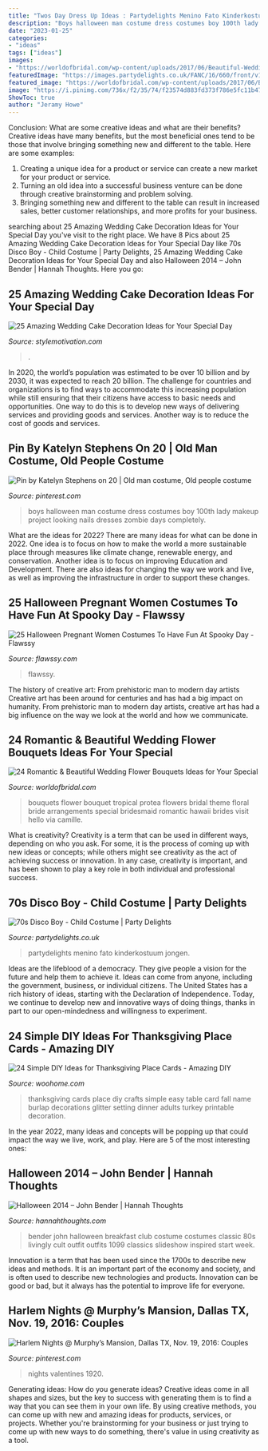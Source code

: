 ```yaml
---
title: "Twos Day Dress Up Ideas : Partydelights Menino Fato Kinderkostuum Jongen"
description: "Boys halloween man costume dress costumes boy 100th lady makeup project looking nails dresses zombie days completely"
date: "2023-01-25"
categories:
- "ideas"
tags: ["ideas"]
images:
- "https://worldofbridal.com/wp-content/uploads/2017/06/Beautiful-Wedding-Bouquets-15.jpg"
featuredImage: "https://images.partydelights.co.uk/FANC/16/660/front/v1/flxm/4.jpg"
featured_image: "https://worldofbridal.com/wp-content/uploads/2017/06/Beautiful-Wedding-Bouquets-15.jpg"
image: "https://i.pinimg.com/736x/f2/35/74/f23574d883fd373f786e5fc11b470ebb.jpg"
ShowToc: true
author: "Jeramy Howe"
---
```



Conclusion: What are some creative ideas and what are their benefits?
Creative ideas have many benefits, but the most beneficial ones tend to be those that involve bringing something new and different to the table. Here are some examples:
1. Creating a unique idea for a product or service can create a new market for your product or service.
2. Turning an old idea into a successful business venture can be done through creative brainstorming and problem solving.
3. Bringing something new and different to the table can result in increased sales, better customer relationships, and more profits for your business.

	

		
searching about 25 Amazing Wedding Cake Decoration Ideas for Your Special Day you've visit to the right place. We have 8 Pics about 25 Amazing Wedding Cake Decoration Ideas for Your Special Day like 70s Disco Boy - Child Costume | Party Delights, 25 Amazing Wedding Cake Decoration Ideas for Your Special Day and also Halloween 2014 – John Bender | Hannah Thoughts. Here you go:
		
    
## 25 Amazing Wedding Cake Decoration Ideas For Your Special Day

<img loading=lazy src="https://www.stylemotivation.com/wp-content/uploads/2013/11/25-Amazing-Wedding-Cake-Decoration-Ideas-for-Your-Special-Day-16-620x930.jpg" onerror="this.onerror=null;this.src='https://tse4.mm.bing.net/th?id=OIP.imppDqQFe-AVBO2EIZs3CgHaLH&amp;pid=15.1';" alt="25 Amazing Wedding Cake Decoration Ideas for Your Special Day">

_Source: stylemotivation.com_

>. 

	

In 2020, the world’s population was estimated to be over 10 billion and by 2030, it was expected to reach 20 billion. The challenge for countries and organizations is to find ways to accommodate this increasing population while still ensuring that their citizens have access to basic needs and opportunities. One way to do this is to develop new ways of delivering services and providing goods and services. Another way is to reduce the cost of goods and services.

    
## Pin By Katelyn Stephens On 20 | Old Man Costume, Old People Costume

<img loading=lazy src="https://i.pinimg.com/736x/f2/35/74/f23574d883fd373f786e5fc11b470ebb.jpg" onerror="this.onerror=null;this.src='https://tse3.mm.bing.net/th?id=OIP.62KleMabVq09j151bkplmwHaMe&amp;pid=15.1';" alt="Pin by Katelyn Stephens on 20 | Old man costume, Old people costume">

_Source: pinterest.com_

>boys halloween man costume dress costumes boy 100th lady makeup project looking nails dresses zombie days completely. 

	

What are the ideas for 2022?
There are many ideas for what can be done in 2022. One idea is to focus on how to make the world a more sustainable place through measures like climate change, renewable energy, and conservation. Another idea is to focus on improving Education and Development. There are also ideas for changing the way we work and live, as well as improving the infrastructure in order to support these changes.

    
## 25 Halloween Pregnant Women Costumes To Have Fun At Spooky Day - Flawssy

<img loading=lazy src="https://www.flawssy.com/wp-content/uploads/2016/05/Pregnant-Halloween-Costume-Ideas.jpg" onerror="this.onerror=null;this.src='https://tse4.mm.bing.net/th?id=OIP.xvqExqaWcwCH0xT0jXx_lwHaNK&amp;pid=15.1';" alt="25 Halloween Pregnant Women Costumes To Have Fun At Spooky Day - Flawssy">

_Source: flawssy.com_

>flawssy. 

	

The history of creative art: From prehistoric man to modern day artists
Creative art has been around for centuries and has had a big impact on humanity. From prehistoric man to modern day artists, creative art has had a big influence on the way we look at the world and how we communicate.

    
## 24 Romantic &amp; Beautiful Wedding Flower Bouquets Ideas For Your Special

<img loading=lazy src="https://worldofbridal.com/wp-content/uploads/2017/06/Beautiful-Wedding-Bouquets-15.jpg" onerror="this.onerror=null;this.src='https://tse3.mm.bing.net/th?id=OIP.kRpWsJtUcCrm6lMoutXaEAHaLH&amp;pid=15.1';" alt="24 Romantic &amp; Beautiful Wedding Flower Bouquets Ideas for Your Special">

_Source: worldofbridal.com_

>bouquets flower bouquet tropical protea flowers bridal theme floral bride arrangements special bridesmaid romantic hawaii brides visit hello via camille. 

	

What is creativity?
Creativity is a term that can be used in different ways, depending on who you ask. For some, it is the process of coming up with new ideas or concepts; while others might see creativity as the act of achieving success or innovation. In any case, creativity is important, and has been shown to play a key role in both individual and professional success.

    
## 70s Disco Boy - Child Costume | Party Delights

<img loading=lazy src="https://images.partydelights.co.uk/FANC/16/660/front/v1/flxm/4.jpg" onerror="this.onerror=null;this.src='https://tse3.mm.bing.net/th?id=OIP.PAFReTPSB2HM-KNLvYBPCQHaJ4&amp;pid=15.1';" alt="70s Disco Boy - Child Costume | Party Delights">

_Source: partydelights.co.uk_

>partydelights menino fato kinderkostuum jongen. 

	

Ideas are the lifeblood of a democracy. They give people a vision for the future and help them to achieve it. Ideas can come from anyone, including the government, business, or individual citizens. The United States has a rich history of ideas, starting with the Declaration of Independence. Today, we continue to develop new and innovative ways of doing things, thanks in part to our open-mindedness and willingness to experiment.

    
## 24 Simple DIY Ideas For Thanksgiving Place Cards - Amazing DIY

<img loading=lazy src="http://www.woohome.com/wp-content/uploads/2013/11/DIY-Thanksgiving-Place-Cards-13-2.jpg" onerror="this.onerror=null;this.src='https://tse1.mm.bing.net/th?id=OIP.5d7uEQDX_4VQOaNgG_YOkgHaLH&amp;pid=15.1';" alt="24 Simple DIY Ideas for Thanksgiving Place Cards - Amazing DIY">

_Source: woohome.com_

>thanksgiving cards place diy crafts simple easy table card fall name burlap decorations glitter setting dinner adults turkey printable decoration. 

	

In the year 2022, many ideas and concepts will be popping up that could impact the way we live, work, and play. Here are 5 of the most interesting ones:

    
## Halloween 2014 – John Bender | Hannah Thoughts

<img loading=lazy src="http://www.hannahthoughts.com/wp-content/uploads/2014/10/IMG_1099.jpg" onerror="this.onerror=null;this.src='https://tse2.mm.bing.net/th?id=OIP.wKQ413aaGlNBNzoprQX2jAHaKH&amp;pid=15.1';" alt="Halloween 2014 – John Bender | Hannah Thoughts">

_Source: hannahthoughts.com_

>bender john halloween breakfast club costume costumes classic 80s livingly cult outfit outfits 1099 classics slideshow inspired start week. 

	

Innovation is a term that has been used since the 1700s to describe new ideas and methods. It is an important part of the economy and society, and is often used to describe new technologies and products. Innovation can be good or bad, but it always has the potential to improve life for everyone.

    
## Harlem Nights @ Murphy’s Mansion, Dallas TX, Nov. 19, 2016: Couples

<img loading=lazy src="https://i.pinimg.com/736x/da/af/3c/daaf3c21966910f22d3c8de9073c106d---costumes-harlem-nights.jpg" onerror="this.onerror=null;this.src='https://tse4.mm.bing.net/th?id=OIP.U9A5ar9mcj5X3J15xCwPMAHaJ8&amp;pid=15.1';" alt="Harlem Nights @ Murphy’s Mansion, Dallas TX, Nov. 19, 2016: Couples">

_Source: pinterest.com_

>nights valentines 1920. 

	

Generating ideas: How do you generate ideas?
Creative ideas come in all shapes and sizes, but the key to success with generating them is to find a way that you can see them in your own life. By using creative methods, you can come up with new and amazing ideas for products, services, or projects. Whether you're brainstorming for your business or just trying to come up with new ways to do something, there's value in using creativity as a tool.

